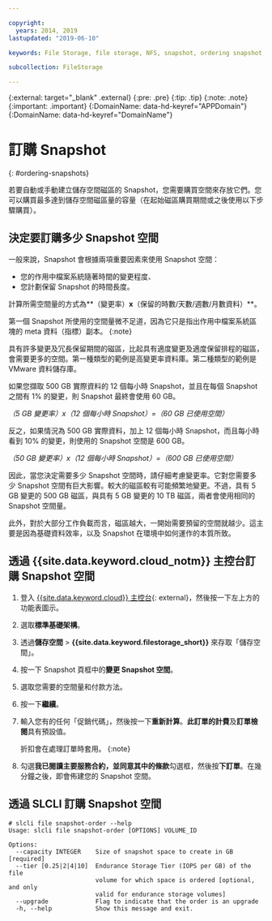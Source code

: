 ```yaml
---

copyright:
  years: 2014, 2019
lastupdated: "2019-06-10"

keywords: File Storage, file storage, NFS, snapshot, ordering snapshot, snapshot space

subcollection: FileStorage

---
```

{:external: target="_blank" .external}
{:pre: .pre}
{:tip: .tip}
{:note: .note}
{:important: .important}
{:DomainName: data-hd-keyref="APPDomain"}
{:DomainName: data-hd-keyref="DomainName"}


# 訂購 Snapshot
{: #ordering-snapshots}

若要自動或手動建立儲存空間磁區的 Snapshot，您需要購買空間來存放它們。您可以購買最多達到儲存空間磁區量的容量（在起始磁區購買期間或之後使用以下步驟購買）。

## 決定要訂購多少 Snapshot 空間

一般來說，Snapshot 會根據兩項重要因素來使用 Snapshot 空間：
- 您的作用中檔案系統隨著時間的變更程度、
- 您計劃保留 Snapshot 的時間長度。  

計算所需空間量的方式為**（變更率）**x**（保留的時數/天數/週數/月數資料）**。  

第一個 Snapshot 所使用的空間量微不足道，因為它只是指出作用中檔案系統區塊的 meta 資料（指標）副本。
{:note}

具有許多變更及冗長保留期間的磁區，比起具有適度變更及適度保留排程的磁區，會需要更多的空間。第一種類型的範例是高變更率資料庫。第二種類型的範例是 VMware 資料儲存庫。

如果您擷取 500 GB 實際資料的 12 個每小時 Snapshot，並且在每個 Snapshot 之間有 1% 的變更，則 Snapshot 最終會使用 60 GB。

*（5 GB 變更率）x（12 個每小時 Snapshot）=（60 GB 已使用空間）*

反之，如果情況為 500 GB 實際資料，加上 12 個每小時 Snapshot，而且每小時看到 10% 的變更，則使用的 Snapshot 空間是 600 GB。

*（50 GB 變更率）x（12 個每小時 Snapshot）=（600 GB 已使用空間）*

因此，當您決定需要多少 Snapshot 空間時，請仔細考慮變更率。它對您需要多少 Snapshot 空間有巨大影響。較大的磁區較有可能頻繁地變更。不過，具有 5 GB 變更的 500 GB 磁區，與具有 5 GB 變更的 10 TB 磁區，兩者會使用相同的 Snapshot 空間量。

此外，對於大部分工作負載而言，磁區越大，一開始需要預留的空間就越少。這主要是因為基礎資料效率，以及 Snapshot 在環境中如何運作的本質所致。

## 透過 {{site.data.keyword.cloud_notm}} 主控台訂購 Snapshot 空間

1. 登入 [{{site.data.keyword.cloud}} 主控台](https://{DomainName}/){: external}，然後按一下左上方的功能表圖示。
2. 選取**標準基礎架構**。
3. 透過**儲存空間** > **{{site.data.keyword.filestorage_short}}** 來存取「儲存空間」。
4. 按一下 Snapshot 頁框中的**變更 Snapshot 空間**。
5. 選取您需要的空間量和付款方法。
6. 按一下**繼續**。
7. 輸入您有的任何「促銷代碼」，然後按一下**重新計算**。**此訂單的計費**及**訂單檢閱**具有預設值。

   折扣會在處理訂單時套用。
   {:note}
8. 勾選**我已閱讀主要服務合約，並同意其中的條款**勾選框，然後按**下訂單**。在幾分鐘之後，即會佈建您的 Snapshot 空間。

## 透過 SLCLI 訂購 Snapshot 空間

```
# slcli file snapshot-order --help
Usage: slcli file snapshot-order [OPTIONS] VOLUME_ID

Options:
  --capacity INTEGER    Size of snapshot space to create in GB  [required]
  --tier [0.25|2|4|10]  Endurance Storage Tier (IOPS per GB) of the file
                        volume for which space is ordered [optional, and only
                        valid for endurance storage volumes]
  --upgrade             Flag to indicate that the order is an upgrade
  -h, --help            Show this message and exit.
```
